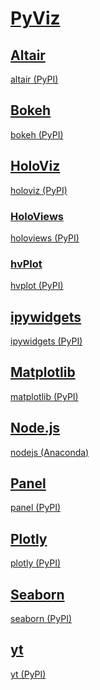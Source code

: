 # [PyViz](https://pyviz.org)

## [Altair](https://altair-viz.github.io)
[altair (PyPI)](https://pypi.org/project/altair/)<br>

## [Bokeh](https://bokeh.org)
[bokeh (PyPI)](https://pypi.org/project/bokeh/)<br>

## [HoloViz](https://holoviz.org)
[holoviz (PyPI)](https://pypi.org/project/holoviz/)<br>

### [HoloViews](https://holoviews.org)
[holoviews (PyPI)](https://pypi.org/project/holoviews/)<br>

### [hvPlot](https://hvplot.holoviz.org)
[hvplot (PyPI)](https://pypi.org/project/hvplot/)<br>

## [ipywidgets](https://github.com/jupyter-widgets/ipywidgets)
[ipywidgets (PyPI)](https://pypi.org/project/jupyterlab-widgets/)<br>

## [Matplotlib](https://matplotlib.org)
[matplotlib (PyPI)](https://pypi.org/project/matplotlib/)<br>

## [Node.js](https://nodejs.org/en/)
[nodejs (Anaconda)](https://anaconda.org/conda-forge/nodejs)<br>

## [Panel](https://panel.holoviz.org)
[panel (PyPI)](https://pypi.org/project/panel/)<br>

## [Plotly](https://plotly.com/python/)
[plotly (PyPI)](https://pypi.org/project/plotly/)<br>

## [Seaborn](https://seaborn.pydata.org)
[seaborn (PyPI)](https://pypi.org/project/seaborn/)<br>

## [yt](https://yt-project.org)
[yt (PyPI)](https://pypi.org/project/yt/)<br>
